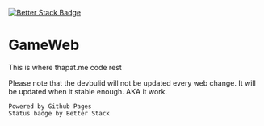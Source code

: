 [![Better Stack Badge](https://uptime.betterstack.com/status-badges/v2/monitor/11vhe.svg)](https://uptime.betterstack.com/?utm_source=status_badge)

# GameWeb

This is where thapat.me code rest

Please note that the devbulid will not be updated every web change.
It will be updated when it stable enough.
AKA it work.

```
Powered by Github Pages
Status badge by Better Stack
```
